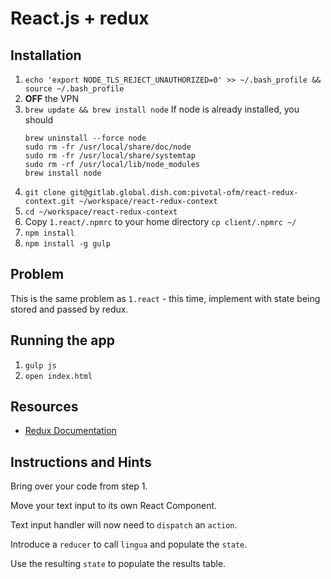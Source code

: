 # React.js + redux

## Installation

1. `echo 'export NODE_TLS_REJECT_UNAUTHORIZED=0' >> ~/.bash_profile && source ~/.bash_profile`
1. __OFF__ the VPN
1. `brew update && brew install node`
    If node is already installed, you should
     ```
     brew uninstall --force node
     sudo rm -fr /usr/local/share/doc/node
     sudo rm -fr /usr/local/share/systemtap
     sudo rm -rf /usr/local/lib/node_modules
     brew install node
     ```
1. `git clone git@gitlab.global.dish.com:pivotal-ofm/react-redux-context.git ~/workspace/react-redux-context`
1. `cd ~/workspace/react-redux-context`
1. Copy `1.react/.npmrc` to your home directory `cp client/.npmrc ~/`
1. `npm install`
1. `npm install -g gulp`

## Problem

This is the same problem as `1.react` - this time, implement with state 
being stored and passed by redux.

## Running the app

1. `gulp js`
1. `open index.html`

## Resources

- [Redux Documentation](http://redux.js.org/index.html)

## Instructions and Hints

Bring over your code from step 1.

Move your text input to its own React Component.

Text input handler will now need to `dispatch` an `action`.

Introduce a `reducer` to call `lingua` and populate the `state`.

Use the resulting `state` to populate the results table.